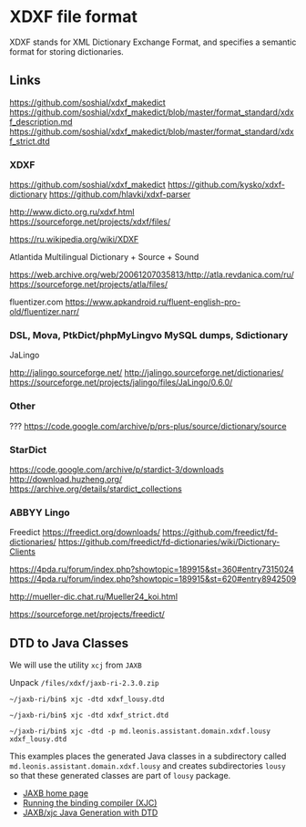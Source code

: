 # XDXF file format

XDXF stands for XML Dictionary Exchange Format, and specifies a semantic format for storing dictionaries.

## Links

https://github.com/soshial/xdxf_makedict
https://github.com/soshial/xdxf_makedict/blob/master/format_standard/xdxf_description.md
https://github.com/soshial/xdxf_makedict/blob/master/format_standard/xdxf_strict.dtd


### XDXF

https://github.com/soshial/xdxf_makedict
https://github.com/kysko/xdxf-dictionary
https://github.com/hlavki/xdxf-parser

http://www.dicto.org.ru/xdxf.html
https://sourceforge.net/projects/xdxf/files/

https://ru.wikipedia.org/wiki/XDXF

Atlantida Multilingual Dictionary + Source + Sound

https://web.archive.org/web/20061207035813/http://atla.revdanica.com/ru/
https://sourceforge.net/projects/atla/files/

fluentizer.com
https://www.apkandroid.ru/fluent-english-pro-old/fluentizer.narr/


### DSL, Mova, PtkDict/phpMyLingvo MySQL dumps, Sdictionary
JaLingo

http://jalingo.sourceforge.net/
http://jalingo.sourceforge.net/dictionaries/
https://sourceforge.net/projects/jalingo/files/JaLingo/0.6.0/

### Other

???
https://code.google.com/archive/p/prs-plus/source/dictionary/source


### StarDict

https://code.google.com/archive/p/stardict-3/downloads
http://download.huzheng.org/
https://archive.org/details/stardict_collections


### ABBYY Lingo

Freedict
https://freedict.org/downloads/
https://github.com/freedict/fd-dictionaries/
https://github.com/freedict/fd-dictionaries/wiki/Dictionary-Clients


https://4pda.ru/forum/index.php?showtopic=189915&st=360#entry7315024
https://4pda.ru/forum/index.php?showtopic=189915&st=620#entry8942509


http://mueller-dic.chat.ru/Mueller24_koi.html


https://sourceforge.net/projects/freedict/

## DTD to Java Classes

We will use the utility `xcj` from `JAXB`

Unpack `/files/xdxf/jaxb-ri-2.3.0.zip`

`~/jaxb-ri/bin$ xjc -dtd xdxf_lousy.dtd`

`~/jaxb-ri/bin$ xjc -dtd xdxf_strict.dtd`

`~/jaxb-ri/bin$ xjc -dtd -p md.leonis.assistant.domain.xdxf.lousy xdxf_lousy.dtd`

This examples places the generated Java classes in a subdirectory called `md.leonis.assistant.domain.xdxf.lousy` and creates subdirectories `lousy` so that these generated classes are part of `lousy` package.

* [JAXB home page](https://javaee.github.io/jaxb-v2/)
* [Running the binding compiler (XJC)](https://javaee.github.io/jaxb-v2/doc/user-guide/ch04.html#tools-xjc-ant-task)
* [JAXB/xjc Java Generation with DTD](https://www.javaworld.com/article/2074057/jaxb-xjc-java-generation-with-dtd.html)
